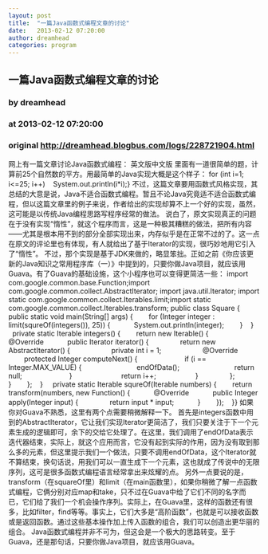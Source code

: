 ```yaml
---
layout: post
title:  "一篇Java函数式编程文章的讨论"
date:   2013-02-12 07:20:00
author: dreamhead
categories: program
---
```


## 一篇Java函数式编程文章的讨论
### by dreamhead
### at 2013-02-12 07:20:00
### original <http://dreamhead.blogbus.com/logs/228721904.html>

网上有一篇文章讨论Java函数式编程：
英文版中文版
里面有一道很简单的题，计算前25个自然数的平方。用最简单的Java实现大概是这个样子：
for (int i=1; i&lt;=25; i++)    System.out.println(i*i);}
不过，这篇文章要用函数式风格实现，其总结的大意是说，Java不适合函数式编程。暂且不论Java究竟适不适合函数式编程，但以这篇文章里的例子来说，作者给出的实现却算不上一个好的实现，虽然，这可能是以传统Java编程思路写程序经常的做法。
说白了，原文实现真正的问题在于没有实现“惰性”，就这个程序而言，这是一种极其糟糕的做法，把所有内容——尤其是根本用不到的部分全部实现出来，内存似乎是在正常不过的了。这一点在原文的评论里也有体现，有人就给出了基于Iterator的实现，很巧妙地用它引入了“惰性”。
不过，那个实现是基于JDK来做的，略显笨拙。正如之前《你应该更新的Java知识之常用程序库（一）》中提到的，只要你做Java项目，就应该用Guava。有了Guava的基础设施，这个小程序也可以变得更简洁一些：
import com.google.common.base.Function;import com.google.common.collect.AbstractIterator;
import java.util.Iterator;
import static com.google.common.collect.Iterables.limit;import static com.google.common.collect.Iterables.transform;
public class Square {    public static void main(String[] args) {        for (Integer integer : limit(squreOf(integers()), 25)) {            System.out.println(integer);        }    }
    private static Iterable integers() {        return new Iterable() {            @Override            public Iterator iterator() {                return new AbstractIterator() {
                    private int i = 1;
                    @Override                    protected Integer computeNext() {                        if (i == Integer.MAX_VALUE) {                            endOfData();                            return null;                        }
                        return i++;                    }                };            }        };    }
    private static Iterable squreOf(Iterable numbers) {        return transform(numbers, new Function() {            @Override            public Integer apply(Integer input) {                return input * input;            }        });    }}
如果你对Guava不熟悉，这里有两个点需要稍微解释一下。
首先是integers函数中用到的AbstractIterator，它让我们实现Iterator更简洁了，我们只要关注于下一个元素生成的逻辑即可，余下的交给它处理了。在这里，我们调用了endOfData表示迭代器结束，实际上，就这个应用而言，它没有起到实际的作用，因为没有取到那么多的元素，但这里提示我们一个做法，只要不调用endOfData，这个Iterator就不算结束，换句话说，用我们可以一直生成下一个元素，这也就成了传说中的无限序列，这可是很多函数式编程语言经常拿出来炫耀的点。
另外一点要说的是，transform（在squareOf里）和limit（在main函数里），如果你稍微了解一点函数式编程，它俩分别对应map和take，只不过在Guava中给了它们不同的名字而已，它们给了我们一个机会操作序列。实际上，在Guava里，这样的函数还有很多，比如filter，find等等。事实上，它们大多是“高阶函数”，也就是可以接收函数或是返回函数。通过这些基本操作加上传入函数的组合，我们可以创造出更华丽的组合。
Java函数式编程并非不可为，但这会是一个极大的思路转变。至于Guava，还是那句话，只要你做Java项目，就应该用Guava。